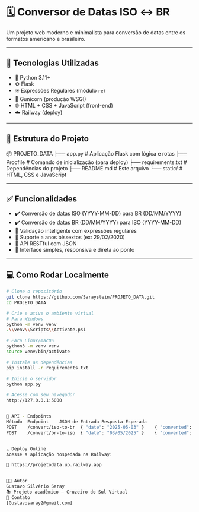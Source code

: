 # 🗓️ Conversor de Datas ISO ↔ BR

Um projeto web moderno e minimalista para conversão de datas entre os formatos americano e brasileiro.

---

## 🚀 Tecnologias Utilizadas

- 🐍 Python 3.11+
- ⚙️ Flask
- ✳️ Expressões Regulares (módulo `re`)
- 🔫 Gunicorn (produção WSGI)
- 🌐 HTML + CSS + JavaScript (front-end)
- ☁️ Railway (deploy)

---

## 📁 Estrutura do Projeto

📦 PROJETO_DATA
├── app.py # Aplicação Flask com lógica e rotas
├── Procfile # Comando de inicialização (para deploy)
├── requirements.txt # Dependências do projeto
├── README.md # Este arquivo
└── static/ # HTML, CSS e JavaScript


---

## ✅ Funcionalidades

- ✔️ Conversão de datas ISO (YYYY-MM-DD) para BR (DD/MM/YYYY)
- ✔️ Conversão de datas BR (DD/MM/YYYY) para ISO (YYYY-MM-DD)
- 🧠 Validação inteligente com expressões regulares
- 🔁 Suporte a anos bissextos (ex: 29/02/2020)
- 🧩 API RESTful com JSON
- 🎯 Interface simples, responsiva e direta ao ponto

---

## 💻 Como Rodar Localmente

```bash
# Clone o repositório
git clone https://github.com/Saraystein/PROJETO_DATA.git
cd PROJETO_DATA

# Crie e ative o ambiente virtual
# Para Windows
python -m venv venv
.\\venv\\Scripts\\Activate.ps1

# Para Linux/macOS
python3 -m venv venv
source venv/bin/activate

# Instale as dependências
pip install -r requirements.txt

# Inicie o servidor
python app.py

# Acesse com seu navegador
http://127.0.0.1:5000


🔌 API - Endpoints
Método	Endpoint	JSON de Entrada	Resposta Esperada
POST	/convert/iso-to-br	{ "date": "2025-05-03" }	{ "converted": "03/05/2025" }
POST	/convert/br-to-iso	{ "date": "03/05/2025" }	{ "converted": "2025-05-03" }


☁️ Deploy Online
Acesse a aplicação hospedada na Railway:

🔗 https://projetodata.up.railway.app


👨‍💻 Autor
Gustavo Silvério Saray
📚 Projeto acadêmico – Cruzeiro do Sul Virtual
📧 Contato
[Gustavosaray2@gmail.com]
